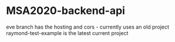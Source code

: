 # MSA2020-backend-api
eve branch has the hosting and cors - currently uses an old project
raymond-test-example is the latest current project
